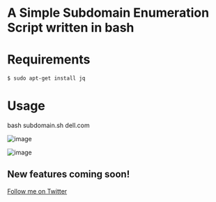 # A Simple Subdomain Enumeration Script written in bash

#  Requirements
`$ sudo apt-get install jq`


# Usage
bash subdomain.sh dell.com

![image](https://user-images.githubusercontent.com/39010717/83426517-e5514600-a44c-11ea-96cd-6a176ef1238f.png)

![image](https://user-images.githubusercontent.com/39010717/83426691-2a757800-a44d-11ea-9356-8d2c886c29a5.png)

## New features coming soon!


[Follow me on Twitter](https://twiiter.com/kush_sri_3541)
